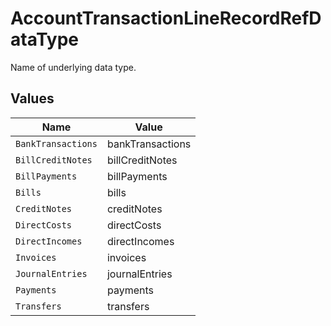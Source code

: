 # AccountTransactionLineRecordRefDataType

Name of underlying data type.


## Values

| Name               | Value              |
| ------------------ | ------------------ |
| `BankTransactions` | bankTransactions   |
| `BillCreditNotes`  | billCreditNotes    |
| `BillPayments`     | billPayments       |
| `Bills`            | bills              |
| `CreditNotes`      | creditNotes        |
| `DirectCosts`      | directCosts        |
| `DirectIncomes`    | directIncomes      |
| `Invoices`         | invoices           |
| `JournalEntries`   | journalEntries     |
| `Payments`         | payments           |
| `Transfers`        | transfers          |